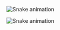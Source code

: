 ![Snake animation](https://raw.githubusercontent.com/KevinS4160/KevinS4160/output/github-contribution-grid-snake-dark.svg#gh-dark-mode-only)

![Snake animation](https://raw.githubusercontent.com/KevinS4160/KevinS4160/output/github-contribution-grid-snake.svg#gh-light-mode-only)
